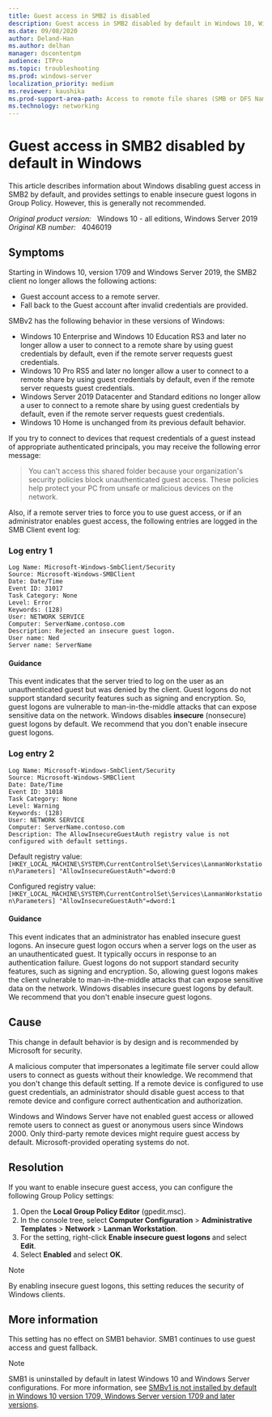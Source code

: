 ```yaml
---
title: Guest access in SMB2 is disabled
description: Guest access in SMB2 disabled by default in Windows 10, Windows Server 2019 and 2016.
ms.date: 09/08/2020
author: Deland-Han
ms.author: delhan
manager: dscontentpm
audience: ITPro
ms.topic: troubleshooting
ms.prod: windows-server
localization_priority: medium
ms.reviewer: kaushika
ms.prod-support-area-path: Access to remote file shares (SMB or DFS Namespace)
ms.technology: networking
---
```

# Guest access in SMB2 disabled by default in Windows

This article describes information about Windows disabling guest access in SMB2 by default, and provides settings to enable insecure guest logons in Group Policy. However, this is generally not recommended.

_Original product version:_ &nbsp; Windows 10 - all editions, Windows Server 2019
_Original KB number:_ &nbsp; 4046019

## Symptoms

Starting in Windows 10, version 1709 and Windows Server 2019, the SMB2 client no longer allows the following actions: 

- Guest account access to a remote server.
- Fall back to the Guest account after invalid credentials are provided.

SMBv2 has the following behavior in these versions of Windows:

- Windows 10 Enterprise and Windows 10 Education RS3 and later no longer allow a user to connect to a remote share by using guest credentials by default, even if the remote server requests guest credentials.
- Windows 10 Pro RS5 and later no longer allow a user to connect to a remote share by using guest credentials by default, even if the remote server requests guest credentials.
- Windows Server 2019 Datacenter and Standard editions no longer allow a user to connect to a remote share by using guest credentials by default, even if the remote server requests guest credentials.
- Windows 10 Home is unchanged from its previous default behavior.

If you try to connect to devices that request credentials of a guest instead of appropriate authenticated principals, you may receive the following error message:

> You can't access this shared folder because your organization's security policies block unauthenticated guest access. These policies help protect your PC from unsafe or malicious devices on the network.

Also, if a remote server tries to force you to use guest access, or if an administrator enables guest access, the following entries are logged in the SMB Client event log:

### Log entry 1

```output
Log Name: Microsoft-Windows-SmbClient/Security  
Source: Microsoft-Windows-SMBClient  
Date: Date/Time  
Event ID: 31017  
Task Category: None  
Level: Error  
Keywords: (128)  
User: NETWORK SERVICE  
Computer: ServerName.contoso.com  
Description: Rejected an insecure guest logon.  
User name: Ned  
Server name: ServerName
```

#### Guidance

This event indicates that the server tried to log on the user as an unauthenticated guest but was denied by the client. Guest logons do not support standard security features such as signing and encryption. So, guest logons are vulnerable to man-in-the-middle attacks that can expose sensitive data on the network. Windows disables **insecure** (nonsecure) guest logons by default. We recommend that you don't enable insecure guest logons.

### Log entry 2

```output
Log Name: Microsoft-Windows-SmbClient/Security  
Source: Microsoft-Windows-SMBClient  
Date: Date/Time  
Event ID: 31018  
Task Category: None  
Level: Warning  
Keywords: (128)  
User: NETWORK SERVICE  
Computer: ServerName.contoso.com  
Description: The AllowInsecureGuestAuth registry value is not configured with default settings.
```

Default registry value:  
`[HKEY_LOCAL_MACHINE\SYSTEM\CurrentControlSet\Services\LanmanWorkstation\Parameters] "AllowInsecureGuestAuth"=dword:0`

Configured registry value:  
`[HKEY_LOCAL_MACHINE\SYSTEM\CurrentControlSet\Services\LanmanWorkstation\Parameters] "AllowInsecureGuestAuth"=dword:1`

#### Guidance

This event indicates that an administrator has enabled insecure guest logons. An insecure guest logon occurs when a server logs on the user as an unauthenticated guest. It typically occurs in response to an authentication failure. Guest logons do not support standard security features, such as signing and encryption. So, allowing guest logons makes the client vulnerable to man-in-the-middle attacks that can expose sensitive data on the network. Windows disables insecure guest logons by default. We recommend that you don't enable insecure guest logons.

## Cause

This change in default behavior is by design and is recommended by Microsoft for security.

A malicious computer that impersonates a legitimate file server could allow users to connect as guests without their knowledge. We recommend that you don't change this default setting. If a remote device is configured to use guest credentials, an administrator should disable guest access to that remote device and configure correct authentication and authorization.

Windows and Windows Server have not enabled guest access or allowed remote users to connect as guest or anonymous users since Windows 2000. Only third-party remote devices might require guest access by default. Microsoft-provided operating systems do not.

## Resolution

If you want to enable insecure guest access, you can configure the following Group Policy settings:

1. Open the **Local Group Policy Editor** (gpedit.msc).
2. In the console tree, select **Computer Configuration** > **Administrative Templates** > **Network** > **Lanman Workstation**.
3. For the setting, right-click **Enable insecure guest logons** and select **Edit**.
4. Select **Enabled** and select **OK**.

> [!NOTE]
> By enabling insecure guest logons, this setting reduces the security of Windows clients.

## More information

This setting has no effect on SMB1 behavior. SMB1 continues to use guest access and guest fallback.

> [!NOTE]
> SMB1 is uninstalled by default in latest Windows 10 and Windows Server configurations. For more information, see [SMBv1 is not installed by default in Windows 10 version 1709, Windows Server version 1709 and later versions](/windows-server/storage/file-server/troubleshoot/smbv1-not-installed-by-default-in-windows).
